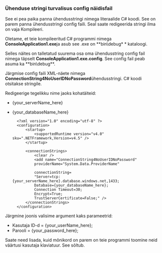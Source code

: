 
<!--
includes/sql-database-include-connection-string-40-config.md

Latest Freshness check:  2015-09-04 , GeneMi.

## Connection string
-->


### <a name="example-config-file-for-connection-string-security"></a>Ühenduse stringi turvalisus config näidisfail


See ei pea paika panna ühendusstringi nimega literaalide C# koodi. See on parem panna ühendusstringi config faili. Seal saate redigeerida stringi ilma on vaja Kompileeri.

Oletame, et teie kompileeritud C# programmi nimega **ConsoleApplication1.exe**ja asub see .exe on **bin\debug\* * kataloogi.

Selles näites on talletatud suurema osa oma ühendusstring config fail nimega täpselt **ConsoleApplication1.exe.config**. See config fail peab asuma ka **bin\debug\**.

Järgmise config faili XML-näete nimega **ConnectionString4NoUserIDNoPassword**ühendusstringi. C# koodi otsitakse stringile.

Redigeerige tegelikku nime jaoks kohatäiteid:

- {your_serverName_here}
- {your_databaseName_here}



        <?xml version="1.0" encoding="utf-8" ?>
        <configuration>
            <startup> 
                <supportedRuntime version="v4.0" sku=".NETFramework,Version=v4.5" />
            </startup>
        
            <connectionStrings>
                <clear />
                <add name="ConnectionString4NoUserIDNoPassword"
                providerName="System.Data.ProviderName"
        
                connectionString=
                "Server=tcp:{your_serverName_here}.database.windows.net,1433;
                Database={your_databaseName_here};
                Connection Timeout=30;
                Encrypt=True;
                TrustServerCertificate=False;" />
            </connectionStrings>
        </configuration>



Järgmine joonis valisime argument kaks parameetrid:

- Kasutaja ID-d = {your_userName_here};
- Parooli = {your_password_here};


Saate need lisada, kuid mõnikord on parem on teie programmi toomine neid väärtusi kasutaja klaviatuur. See sõltub.



<!--
These three includes/ files are a sequenced set, but you can pick and choose:

includes/sql-database-include-connection-string-20-portalshots.md
includes/sql-database-include-connection-string-30-compare.md
includes/sql-database-include-connection-string-40-config.md
-->
